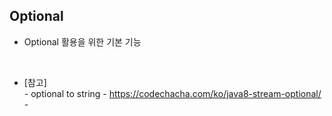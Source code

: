 ## Optional

* Optional 활용을 위한 기본 기능


<br>


* [참고]<br>
  *-* optional to string - https://codechacha.com/ko/java8-stream-optional/ <br>
  *-* 